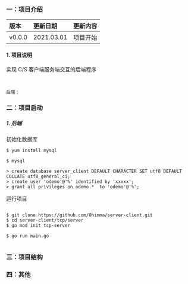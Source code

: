 ### 一：项目介绍

| 版本   | 更新日期   | 更新内容 |
| :----- | :--------- | :------- |
| v0.0.0 | 2021.03.01 | 项目开始 |

#### 1. 项目说明

实现 C/S 客户端服务端交互的后端程序

```


后端：

```

### 二：项目启动

##### 1. 后端

初始化数据库

```
$ yum install mysql

$ mysql

> create database server_client DEFAULT CHARACTER SET utf8 DEFAULT COLLATE utf8_general_ci;
> create user 'odemo'@'%' identified by 'xxxxx';
> grant all privileges on odemo.*  to 'odemo'@'%';
```

运行项目

```

$ git clone https://github.com/Ohimma/server-client.git
$ cd server-client/tcp/server
$ go mod init tcp-server

$ go run main.go


```

### 三：项目结构

### 四：其他

